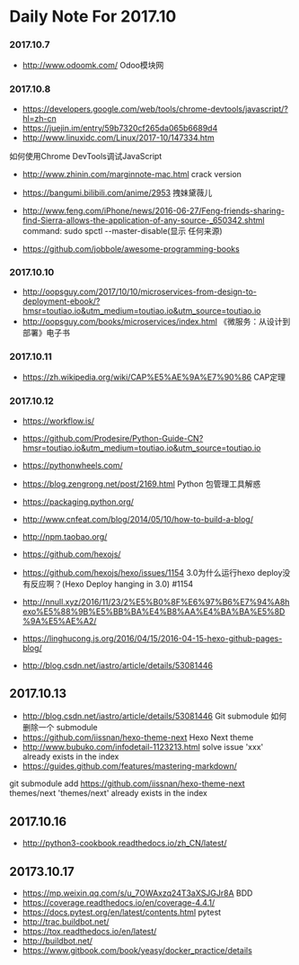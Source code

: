 # Daily Note For 2017.10
### 2017.10.7
- http://www.odoomk.com/ Odoo模块网

### 2017.10.8
- https://developers.google.com/web/tools/chrome-devtools/javascript/?hl=zh-cn 
- https://juejin.im/entry/59b7320cf265da065b6689d4
- http://www.linuxidc.com/Linux/2017-10/147334.htm

如何使用Chrome DevTools调试JavaScript

- http://www.zhinin.com/marginnote-mac.html crack version

- https://bangumi.bilibili.com/anime/2953  拽妹黛薇儿

- http://www.feng.com/iPhone/news/2016-06-27/Feng-friends-sharing-find-Sierra-allows-the-application-of-any-source-_650342.shtml  
command: sudo spctl --master-disable(显示 任何来源)

- https://github.com/jobbole/awesome-programming-books

### 2017.10.10
- http://oopsguy.com/2017/10/10/microservices-from-design-to-deployment-ebook/?hmsr=toutiao.io&utm_medium=toutiao.io&utm_source=toutiao.io 
- http://oopsguy.com/books/microservices/index.html 《微服务：从设计到部署》电子书

### 2017.10.11
- https://zh.wikipedia.org/wiki/CAP%E5%AE%9A%E7%90%86 CAP定理

### 2017.10.12
- https://workflow.is/
- https://github.com/Prodesire/Python-Guide-CN?hmsr=toutiao.io&utm_medium=toutiao.io&utm_source=toutiao.io
- https://pythonwheels.com/
- https://blog.zengrong.net/post/2169.html Python 包管理工具解惑
- https://packaging.python.org/
- http://www.cnfeat.com/blog/2014/05/10/how-to-build-a-blog/

- http://npm.taobao.org/
- https://github.com/hexojs/
- https://github.com/hexojs/hexo/issues/1154  3.0为什么运行hexo deploy没有反应啊？(Hexo Deploy hanging in 3.0) #1154
- http://nnull.xyz/2016/11/23/2%E5%B0%8F%E6%97%B6%E7%94%A8hexo%E5%88%9B%E5%BB%BA%E4%B8%AA%E4%BA%BA%E5%8D%9A%E5%AE%A2/
- https://linghucong.js.org/2016/04/15/2016-04-15-hexo-github-pages-blog/
- http://blog.csdn.net/iastro/article/details/53081446
## 2017.10.13
- http://blog.csdn.net/iastro/article/details/53081446  Git submodule 如何删除一个 submodule
- https://github.com/iissnan/hexo-theme-next Hexo Next theme
- http://www.bubuko.com/infodetail-1123213.html  solve issue 'xxx' already exists in the index 
- https://guides.github.com/features/mastering-markdown/ 

git submodule add https://github.com/iissnan/hexo-theme-next themes/next
'themes/next' already exists in the index

## 2017.10.16
- http://python3-cookbook.readthedocs.io/zh_CN/latest/

## 20173.10.17
- https://mp.weixin.qq.com/s/u_7OWAxzq24T3aXSJGJr8A  BDD
- https://coverage.readthedocs.io/en/coverage-4.4.1/  
- https://docs.pytest.org/en/latest/contents.html  pytest
- http://trac.buildbot.net/
- https://tox.readthedocs.io/en/latest/
- http://buildbot.net/
- https://www.gitbook.com/book/yeasy/docker_practice/details